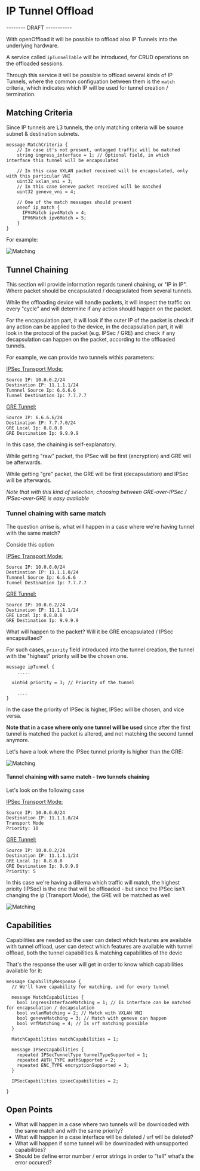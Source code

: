 # IP Tunnel Offload

-------- DRAFT -----------

With openOffload it will be possible to offload also IP Tunnels into the underlying hardware.

A service called `ipTunnelTable` will be introduced, for CRUD operations on the offloaded sessions.

Through this service it will be possible to offload several kinds of IP Tunnels, where the common configuation between them is the `match` criteria, which indicates which IP will be used for tunnel creation / termination.

## Matching Criteria

Since IP tunnels are L3 tunnels, the only matching criteria will be source subnet & destination subnets.

```
message MatchCriteria {
    // In case it's not present, untagged traffic will be matched
    string ingress_interface = 1; // Optional field, in which interface this tunnel will be encapsulated

    // In this case VXLAN packet received will be encapsulated, only with this particular VNI
    uint32 vxlan_vni = 3;
    // In this case Geneve packet received will be matched
    uint32 geneve_vni = 4;
  
    // One of the match messages should present
    oneof ip_match {
      IPV4Match ipv4Match = 4;
      IPV6Match ipv6Match = 5;
    }
}
```

For example:

![Matching](images/matching.png)

## Tunnel Chaining

This section will provide information regards tunenl chaining, or "IP in IP". Where packet should be encapsulated / decapsulated from several tunnels.

While the offloading device will handle packets, it will inspect the traffic on every "cycle" and will determine if any action should happen on the packet.

For the encapsulation part, it will look if the outer IP of the packet is check if any action can be applied to the device,
in the decapsulation part, it will look in the protocol of the packet (e.g. IPSec / GRE) and check if any decapsulation can happen on the packet, according to the offloaded tunnels.



For example, we can provide two tunnels withis parameters:

<u>IPSec Transport Mode:</u>

```
Source IP: 10.0.0.2/24
Destination IP: 11.1.1.1/24 
Tunnnel Source Ip: 6.6.6.6
Tunnel Destination Ip: 7.7.7.7
```

<u>GRE Tunnel:</u>

```
Source IP: 6.6.6.6/24
Destination IP: 7.7.7.0/24
GRE Local Ip: 8.8.8.8
GRE Destination Ip: 9.9.9.9
```

In this case, the chaining is self-explanatory.

While getting "raw" packet, the IPSec will be first (encryption) and GRE will be afterwards.

While getting "gre" packet, the GRE will be first (decapsulation) and IPSec will be afterwards.

*Note that with this kind of selection, choosing between GRE-over-IPSec / IPSec-over-GRE is easy available*



### Tunnel chaining with same match

The question arrise is, what will happen in a case where we're having tunnel with the same match?

Conside this option

<u>IPSec Transport Mode:</u>

```
Source IP: 10.0.0.0/24
Destination IP: 11.1.1.0/24 
Tunnnel Source Ip: 6.6.6.6
Tunnel Destination Ip: 7.7.7.7
```

<u>GRE Tunnel:</u>

```
Source IP: 10.0.0.2/24
Destination IP: 11.1.1.1/24
GRE Local Ip: 8.8.8.8
GRE Destination Ip: 9.9.9.9
```

What will happen to the packet? Will it be GRE encapsulated / IPSec encapsultaed?

For such cases, `priority` field introduced into the tunnel creation, the tunnel with the "highest" priority will be the chosen one.

```
message ipTunnel { 
	.....
	
  uint64 priority = 3; // Priority of the tunnel
                      
	....
}
```

In the case the priority of IPSec is higher, IPSec will be chosen, and vice versa.

**Note that in a case where only one tunnel will be used** since after the first tunnel is matched the packet is altered, and not matching the second tunnel anymore.

Let's have a look where the IPSec tunnel priority is higher than the GRE:

![Matching](images/two_tunnels_same_subnet_no_match.png)



#### Tunnel chaining with same match - two tunnels chaining

Let's look on the following case

<u>IPSec Transport Mode:</u>

```
Source IP: 10.0.0.0/24
Destination IP: 11.1.1.0/24 
Transport Mode
Priority: 10
```

<u>GRE Tunnel:</u>

```
Source IP: 10.0.0.2/24
Destination IP: 11.1.1.1/24
GRE Local Ip: 8.8.8.8
GRE Destination Ip: 9.9.9.9
Priority: 5
```

In this case we're having a dillema which traffic will match, the highest prioity (IPSec) is the one that will be offloaded - but since the IPSec isn't changing the ip (Transport Mode), the GRE will be matched as well

![Matching](images/two_tunnels_same_subnet_match.png)



## Capabilities

Capabilities are needed so the user can detect which features are available with tunnel offload,
user can detect which features are available with tunnel offload, both the tunnel capabilities & matching capabilities of the devic

That's the response the user will get in order to know which capabilities available for it:

```
message CapabilityResponse {
  // We'll have capability for matching, and for every tunnel

  message MatchCapabilities {
    bool ingressInterfaceMatching = 1; // Is interface can be matched for encapsulation / decapsulation
    bool vxlanMatching = 2; // Match with VXLAN VNI
    bool geneveMatching = 3; // Match with geneve can happen
    bool vrfMatching = 4; // Is vrf matching possible
  }

  MatchCapabilities matchCapabilities = 1;
  
  message IPSecCapabilities {
    repeated IPSecTunnelType tunnelTypeSupported = 1;
    repeated AUTH_TYPE authSupported = 2;
    repeated ENC_TYPE encryptionSupported = 3;
  }
  
  IPSecCapabilities ipsecCapabilities = 2;
  
}
```



## Open Points

- What will happen in a case where two tunnels will be downloaded with the same match and with the same priority?
- What will happen in a case interface will be deleted / vrf will be deleted?
- What will happen if some tunnel will be downloaded with unsupported capabilities?
- Should be define error number / error strings in order to "tell" what's the error occured?

